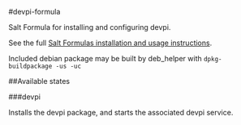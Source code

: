 #devpi-formula

Salt Formula for installing and configuring devpi.

See the full [Salt Formulas installation and usage instructions](http://docs.saltstack.com/en/latest/topics/development/conventions/formulas.html).

Included debian package may be built by deb_helper with `dpkg-buildpackage -us -uc`


##Available states

###devpi

Installs the devpi package, and starts the associated devpi service.